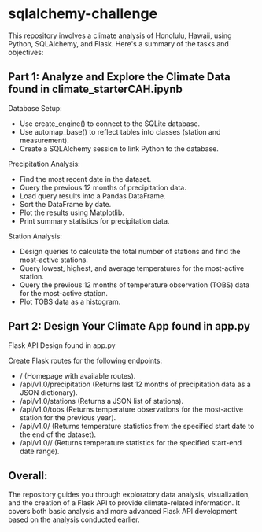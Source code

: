 # sqlalchemy-challenge

This repository involves a climate analysis of Honolulu, Hawaii, using Python, SQLAlchemy, and Flask. Here's a summary of the tasks and objectives:

## Part 1: Analyze and Explore the Climate Data found in climate_starterCAH.ipynb

Database Setup:
- Use create_engine() to connect to the SQLite database.
- Use automap_base() to reflect tables into classes (station and measurement).
- Create a SQLAlchemy session to link Python to the database.

Precipitation Analysis:
- Find the most recent date in the dataset.
- Query the previous 12 months of precipitation data.
- Load query results into a Pandas DataFrame.
- Sort the DataFrame by date.
- Plot the results using Matplotlib.
- Print summary statistics for precipitation data.

Station Analysis:
- Design queries to calculate the total number of stations and find the most-active stations.
- Query lowest, highest, and average temperatures for the most-active station.
- Query the previous 12 months of temperature observation (TOBS) data for the most-active station.
- Plot TOBS data as a histogram.


## Part 2: Design Your Climate App found in app.py
Flask API Design found in app.py

Create Flask routes for the following endpoints:
- / (Homepage with available routes).
- /api/v1.0/precipitation (Returns last 12 months of precipitation data as a JSON dictionary).
- /api/v1.0/stations (Returns a JSON list of stations).
- /api/v1.0/tobs (Returns temperature observations for the most-active station for the previous year).
- /api/v1.0/<start> (Returns temperature statistics from the specified start date to the end of the dataset).
- /api/v1.0/<start>/<end> (Returns temperature statistics for the specified start-end date range).

## Overall:
The repository guides you through exploratory data analysis, visualization, and the creation of a Flask API to provide climate-related information. It covers both basic analysis and more advanced Flask API development based on the analysis conducted earlier.
